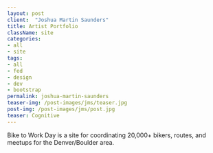 ```yaml
---
layout: post
client:  "Joshua Martin Saunders"
title: Artist Portfolio
className: site
categories: 
- all
- site
tags:
- all
- fed
- design
- dev
- bootstrap
permalink: joshua-martin-saunders
teaser-img: /post-images/jms/teaser.jpg
post-img: /post-images/jms/post.jpg
teaser: Cognitive 
---
```

Bike to Work Day is a site for coordinating 20,000+ bikers, routes, and meetups for the Denver/Boulder area.
